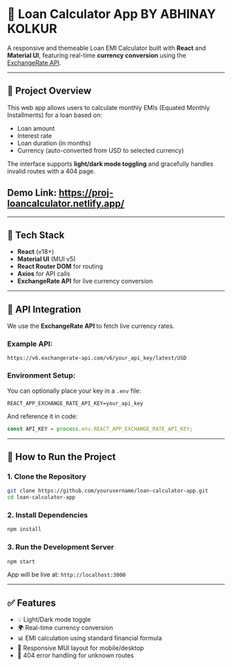 # 💸 Loan Calculator App BY ABHINAY KOLKUR

A responsive and themeable Loan EMI Calculator built with **React** and **Material UI**, featuring real-time **currency conversion** using the [ExchangeRate API](https://www.exchangerate-api.com/).

---

## 📌 Project Overview

This web app allows users to calculate monthly EMIs (Equated Monthly Installments) for a loan based on:

* Loan amount
* Interest rate
* Loan duration (in months)
* Currency (auto-converted from USD to selected currency)

The interface supports **light/dark mode toggling** and gracefully handles invalid routes with a 404 page.

## Demo Link: https://proj-loancalculator.netlify.app/

---

## 🧰 Tech Stack

* **React** (v18+)
* **Material UI** (MUI v5)
* **React Router DOM** for routing
* **Axios** for API calls
* **ExchangeRate API** for live currency conversion

---


## 🔑 API Integration

We use the **ExchangeRate API** to fetch live currency rates.

### Example API:

```
https://v6.exchangerate-api.com/v6/your_api_key/latest/USD
```

### Environment Setup:

You can optionally place your key in a `.env` file:

```env
REACT_APP_EXCHANGE_RATE_API_KEY=your_api_key
```

And reference it in code:

```js
const API_KEY = process.env.REACT_APP_EXCHANGE_RATE_API_KEY;
```

---

## 🚀 How to Run the Project

### 1. Clone the Repository

```bash
git clone https://github.com/yourusername/loan-calculator-app.git
cd loan-calculator-app
```

### 2. Install Dependencies

```bash
npm install
```

### 3. Run the Development Server

```bash
npm start
```

App will be live at: `http://localhost:3000`

---

## ✅ Features

* 💡 Light/Dark mode toggle
* 🌍 Real-time currency conversion
* 📊 EMI calculation using standard financial formula
* 📱 Responsive MUI layout for mobile/desktop
* 🚫 404 error handling for unknown routes

